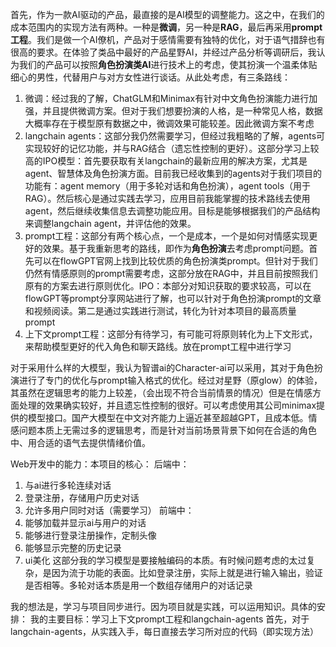 首先，作为一款AI驱动的产品，最直接的是AI模型的调整能力。这之中，在我们的成本范围内的实现方法有两种。一种是**微调**，另一种是**RAG**，最后再采用**prompt工程**。我们是做一个AI僚机，产品对于感情需要有独特的优化，对于语气措辞也有很高的要求。在体验了类品中最好的产品星野AI，并经过产品分析等调研后，我认为我们的产品可以按照**角色扮演类AI**进行技术上的考虑，使其扮演一个温柔体贴细心的男性，代替用户与对方女性进行谈话。从此处考虑，有三条路线：
1. 微调：经过我的了解，ChatGLM和Minimax有针对中文角色扮演能力进行加强，并且提供微调方案。但对于我们想要扮演的人格，是一种常见人格，数据大概率存在于模型原有数据之中，微调效果可能较差。因此微调方案不考虑
2. langchain agents：这部分我仍然需要学习，但经过我粗略的了解，agents可实现较好的记忆功能，并与RAG结合（遗忘性控制的更好）。这部分学习上较高的IPO模型：首先要获取有关langchain的最新应用的解决方案，尤其是agent、智慧体及角色扮演方面。目前我已经收集到的agents对于我们项目的功能有：agent memory（用于多轮对话和角色扮演），agent tools（用于RAG）。然后核心是通过实践去学习，应用目前我能掌握的技术路线去使用agent，然后继续收集信息去调整功能应用。目标是能够根据我们的产品结构来调整langchain agent，并评估他的效果。
3. prompt工程：这部分有两个核心点，一个是成本，一个是如何对情感实现更好的效果。基于我重新思考的路线，即作为**角色扮演**去考虑prompt问题。首先可以在flowGPT官网上找到比较优质的角色扮演类prompt。但针对于我们仍然有情感原则的prompt需要考虑，这部分放在RAG中，并且目前按照我们原有的方案去进行原则优化。IPO：本部分对知识获取的要求较高，可以在flowGPT等prompt分享网站进行了解，也可以针对于角色扮演prompt的文章和视频阅读。第二是通过实践进行测试，转化为针对本项目的最高质量prompt
4. 上下文prompt工程：这部分有待学习，有可能可将原则转化为上下文形式，来帮助模型更好的代入角色和聊天路线。放在prompt工程中进行学习

对于采用什么样的大模型，我认为智谱ai的Character-ai可以采用，其对于角色扮演进行了专门的优化与prompt输入格式的优化。经过对星野（原glow）的体验，其虽然在逻辑思考的能力上较差，（会出现不符合当前情景的情况）但是在情感方面处理的效果确实较好，并且遗忘性控制的很好。可以考虑使用其公司minimax提供的模型接口。国产大模型在中文对齐能力上逼近甚至超越GPT，且成本低。情感问题本质上无需过多的逻辑思考，而是针对当前场景背景下如何在合适的角色中、用合适的语气去提供情绪价值。

Web开发中的能力：本项目的核心：
后端中：
1. 与ai进行多轮连续对话
2. 登录注册，存储用户历史对话
3. 允许多用户同时对话（需要学习）
前端中：
1. 能够加载并显示ai与用户的对话
2. 能够进行登录注册操作，定制头像
3. 能够显示完整的历史记录
4. ui美化
这部分我的学习模型是要接触编码的本质。有时候问题考虑的太过复杂，是因为流于功能的表面。比如登录注册，实际上就是进行输入输出，验证是否相等。多轮对话本质是用一个数组存储用户的对话记录


我的想法是，学习与项目同步进行。因为项目就是实践，可以运用知识。具体的安排：
我的主要目标：学习上下文prompt工程和langchain-agents
首先，对于langchain-agents，从实践入手，每日直接去学习所对应的代码（即实现方法）